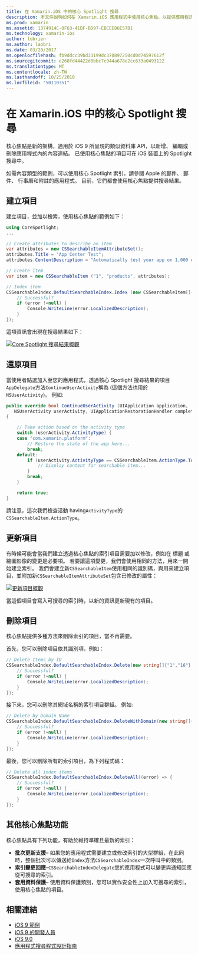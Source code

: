 ```yaml
---
title: 在 Xamarin.iOS 中的核心 Spotlight 搜尋
description: 本文件說明如何在 Xamarin.iOS 應用程式中使用核心焦點，以提供應用程式內容的連結。 它討論如何建立、 還原、 更新和刪除可搜尋的項目。
ms.prod: xamarin
ms.assetid: 1374914C-0F63-41BF-BD97-EBCEE86E57B1
ms.technology: xamarin-ios
author: lobrien
ms.author: laobri
ms.date: 03/20/2017
ms.openlocfilehash: fb9ddcc39bd33199dc370897250cd0d74597612f
ms.sourcegitcommit: e268fd44422d0bbc7c944a678e2cc633a0493122
ms.translationtype: MT
ms.contentlocale: zh-TW
ms.lasthandoff: 10/25/2018
ms.locfileid: "50110351"
---
```

# <a name="search-with-core-spotlight-in-xamarinios"></a>在 Xamarin.iOS 中的核心 Spotlight 搜尋

核心焦點是新的架構，適用於 iOS 9 所呈現的類似資料庫 API，以新增、 編輯或刪除應用程式內的內容連結。 已使用核心焦點的項目可在 iOS 裝置上的 Spotlight 搜尋中。

如需內容類型的範例，可以使用核心 Spotlight 索引，請參閱 Apple 的郵件、 郵件、 行事曆和附註的應用程式。 目前，它們都會使用核心焦點提供搜尋結果。

## <a name="creating-an-item"></a>建立項目

建立項目，並加以檢索，使用核心焦點的範例如下：

```csharp
using CoreSpotlight;
...

// Create attributes to describe an item
var attributes = new CSSearchableItemAttributeSet();
attributes.Title = "App Center Test";
attributes.ContentDescription = "Automatically test your app on 1,000 devices in the cloud.";

// Create item
var item = new CSSearchableItem ("1", "products", attributes);

// Index item
CSSearchableIndex.DefaultSearchableIndex.Index (new CSSearchableItem[]{ item }, (error) => {
    // Successful?
    if (error !=null) {
        Console.WriteLine(error.LocalizedDescription);
    }
});
```

這項資訊會出現在搜尋結果如下：

[![](corespotlight-images/corespotlight01.png "Core Spotlight 搜尋結果概觀")](corespotlight-images/corespotlight01.png#lightbox)

## <a name="restoring-an-item"></a>還原項目

當使用者點選加入至您的應用程式，透過核心 Spotlight 搜尋結果的項目`AppDelegate`方法`ContinueUserActivity`稱為 (這個方法也用於`NSUserActivity`)。 例如: 

```csharp
public override bool ContinueUserActivity (UIApplication application,
   NSUserActivity userActivity, UIApplicationRestorationHandler completionHandler)
{

    // Take action based on the activity type
    switch (userActivity.ActivityType) {
    case "com.xamarin.platform":
        // Restore the state of the app here...
        break;
    default:
        if (userActivity.ActivityType == CSSearchableItem.ActionType.ToString ()) {
            // Display content for searchable item...
        }
        break;
    }

    return true;
}
```

請注意，這次我們檢查活動 having`ActivityType`的`CSSearchableItem.ActionType`。

## <a name="updating-an-item"></a>更新項目

有時候可能會當我們建立透過核心焦點的索引項目需要加以修改，例如在 標題 或 縮圖影像的變更是必要項。 若要讓這項變更，我們會使用相同的方法，用來一開始建立索引。
我們會建立新`CSSearchableItem`使用相同的識別碼，與用來建立項目，並附加新`CSSearchableItemAttributeSet`包含已修改的屬性：

[![](corespotlight-images/corespotlight02.png "更新項目概觀")](corespotlight-images/corespotlight02.png#lightbox)

當這個項目會寫入可搜尋的索引時，以新的資訊更新現有的項目。

## <a name="deleting-an-item"></a>刪除項目

核心焦點提供多種方法來刪除索引的項目，當不再需要。

首先，您可以刪除項目依其識別項，例如：

```csharp
// Delete Items by ID
CSSearchableIndex.DefaultSearchableIndex.Delete(new string[]{"1","16"},(error) => {
    // Successful?
    if (error !=null) {
        Console.WriteLine(error.LocalizedDescription);
    }
});
```

接下來，您可以刪除其網域名稱的索引項目群組。 例如: 

```csharp
// Delete by Domain Name
CSSearchableIndex.DefaultSearchableIndex.DeleteWithDomain(new string[]{"domain-name"},(error) => {
    // Successful?
    if (error !=null) {
        Console.WriteLine(error.LocalizedDescription);
    }
});
```

最後，您可以刪除所有的索引項目，為下列程式碼：

```csharp
// Delete all index items
CSSearchableIndex.DefaultSearchableIndex.DeleteAll((error) => {
    // Successful?
    if (error !=null) {
        Console.WriteLine(error.LocalizedDescription);
    }
});
```
## <a name="additional-core-spotlight-features"></a>其他核心焦點功能

核心焦點具有下列功能，有助於維持準確且最新的索引：

- **批次更新支援**– 如果您的應用程式需要建立或修改索引的大型群組，在此同時，整個批次可以傳送給`Index`方法`CSSearchableIndex`一次呼叫中的類別。
- **索引變更回應**–`CSSearchableIndexDelegate`您的應用程式可以變更與通知回應從可搜尋的索引。
- **套用資料保護**– 使用資料保護類別，您可以實作安全性上加入可搜尋的索引，使用核心焦點的項目。



## <a name="related-links"></a>相關連結

- [iOS 9 範例](https://developer.xamarin.com/samples/ios/iOS9/)
- [iOS 9 的開發人員](https://developer.apple.com/ios/pre-release/)
- [iOS 9.0](https://developer.apple.com/library/prerelease/ios/releasenotes/General/WhatsNewIniOS/Articles/iOS9.html)
- [應用程式搜尋程式設計指南](https://developer.apple.com/library/prerelease/ios/documentation/General/Conceptual/AppSearch/index.html#//apple_ref/doc/uid/TP40016308)
